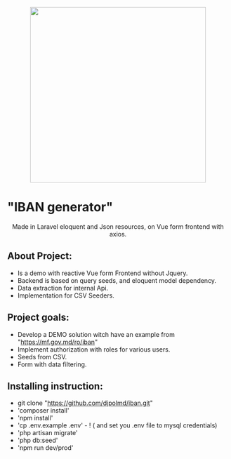 <p align="center"><img src="https://res.cloudinary.com/dtfbvvkyp/image/upload/v1566331377/laravel-logolockup-cmyk-red.svg" width="400"></p>

# <b> "IBAN generator"</b>

<p align="center">  
Made in Laravel eloquent and Json resources, on Vue form frontend with axios.
</p>

## About Project:

- Is a demo with reactive Vue form Frontend without Jquery.
- Backend is based on query seeds, and eloquent model dependency.
- Data extraction for internal Api.
- Implementation for CSV Seeders. 

## Project goals:

- Develop a DEMO solution witch have an example from "https://mf.gov.md/ro/iban"
- Implement authorization with roles for various users.
- Seeds from CSV.
- Form with data filtering.


## Installing instruction:

-  git clone  "https://github.com/djpolmd/iban.git"
- 'composer install'
- 'npm install'
- 'cp .env.example .env' - ! ( and set you .env file to mysql credentials) 
- 'php artisan migrate'
- 'php db:seed'
- 'npm run dev/prod'
